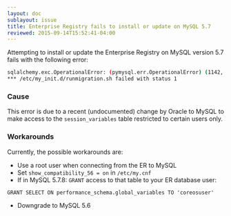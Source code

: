 ```yaml
---
layout: doc
sublayout: issue
title: Enterprise Registry fails to install or update on MySQL 5.7
reviewed: 2015-09-14T15:52:41-04:00
---
```

Attempting to install or update the Enterprise Registry on MySQL version 5.7 fails with the following
error:

```sh
sqlalchemy.exc.OperationalError: (pymysql.err.OperationalError) (1142, u"SELECT command denied to user 'coreosuser'@'172.17.42.1' for table 'session_variables'") [SQL: "SHOW VARIABLES LIKE 'sql_mode'"]
*** /etc/my_init.d/runmigration.sh failed with status 1
```

### Cause

This error is due to a recent (undocumented) change by Oracle to MySQL to make access to the `session_variables` table restricted
to certain users only.

### Workarounds

Currently, the possible workarounds are:

- Use a root user when connecting from the ER to MySQL
- Set `show_compatibility_56 = on` in `/etc/my.cnf`
- If in MySQL 5.7.8: `GRANT` access to that table to your ER database user:

```
GRANT SELECT ON performance_schema.global_variables TO 'coreosuser'
```

- Downgrade to MySQL 5.6